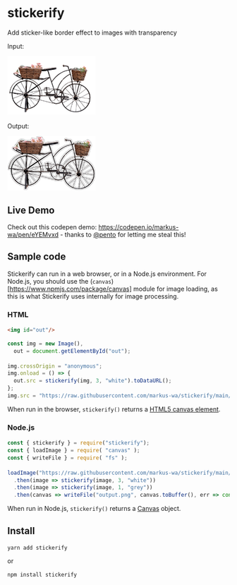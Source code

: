 # stickerify
Add sticker-like border effect to images with transparency

Input:

<img alt="input image" src="example/input.png" width="200px" />

Output:

<img alt="stickerified image" src="example/stickerified.png" width="200px" />

## Live Demo

Check out this codepen demo: https://codepen.io/markus-wa/pen/eYEMvxd - thanks to [@pento](https://github.com/pento) for letting me steal this!

## Sample code

Stickerify can run in a web browser, or in a Node.js environment. For Node.js, you should use the (`canvas`)[https://www.npmjs.com/package/canvas] module for image loading, as this is what Stickerify uses internally for image processing.

### HTML

```html
<img id="out"/>
```

```js
const img = new Image(),
  out = document.getElementById("out");

img.crossOrigin = "anonymous";
img.onload = () => {
  out.src = stickerify(img, 3, "white").toDataURL();
};
img.src = "https://raw.githubusercontent.com/markus-wa/stickerify/main/example/input.png";
```

When run in the browser, `stickerify()` returns a [HTML5 canvas element](https://www.w3schools.com/html/html5_canvas.asp).

### Node.js

```js
const { stickerify } = require("stickerify");
const { loadImage } = require( "canvas" );
const { writeFile } = require( "fs" );

loadImage("https://raw.githubusercontent.com/markus-wa/stickerify/main/example/input.png")
  .then(image => stickerify(image, 3, "white"))
  .then(image => stickerify(image, 1, "grey"))
  .then(canvas => writeFile("output.png", canvas.toBuffer(), err => console.log(err || "done")));
```

When run in Node.js, `stickerify()` returns a [Canvas](https://www.npmjs.com/package/canvas) object.

## Install

    yarn add stickerify

or

    npm install stickerify
